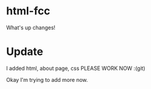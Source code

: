 # html-fcc

What's up changes!

# Update

I added html, about page, css 
PLEASE WORK NOW :(git)

Okay I'm trying to add more now.
